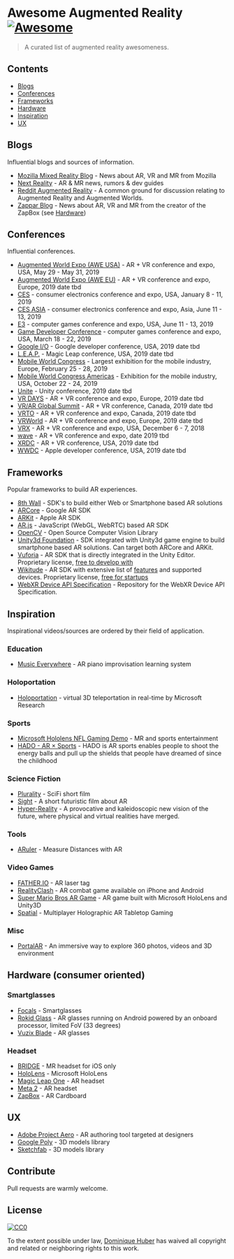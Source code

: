 # Awesome Augmented Reality [![Awesome](https://awesome.re/badge.svg)](https://awesome.re)

> A curated list of augmented reality awesomeness.

## Contents

- [Blogs](#blogs)
- [Conferences](#conferences)
- [Frameworks](#frameworks)
- [Hardware](#hardware)
- [Inspiration](#inspiration)
- [UX](#ux)

## Blogs

Influential blogs and sources of information.

- [Mozilla Mixed Reality Blog](https://blog.mozvr.com/) - News about AR, VR and MR from Mozilla
- [Next Reality](https://next.reality.news/) - AR & MR news, rumors & dev guides
- [Reddit Augmented Reality](https://www.reddit.com/r/augmentedreality/) - A common ground for discussion relating to Augmented Reality and Augmented Worlds.
- [Zappar Blog](https://www.zappar.com/blog/) - News about AR, VR and MR from the creator of the ZapBox (see [Hardware](#hardware))

## Conferences

Influential conferences.

- [Augmented World Expo (AWE USA)](https://augmentedworldexpo.com/) - AR + VR conference and expo, USA, May 29 - May 31, 2019
- [Augmented World Expo (AWE EU)](https://eu.augmentedworldexpo.com/) - AR + VR conference and expo, Europe, 2019 date tbd
- [CES](https://www.ces.tech/) - consumer electronics conference and expo, USA, January 8 - 11, 2019
- [CES ASIA](http://www.cesasia.cn/) - consumer electronics conference and expo, Asia, June 11 - 13, 2019
- [E3](https://www.e3expo.com/) - computer games conference and expo, USA, June 11 - 13, 2019
- [Game Developer Conference](https://www.gdconf.com/) - computer games conference and expo, USA, March 18 - 22, 2019
- [Google I/O](https://events.google.com/io/) - Google developer conference, USA, 2019 date tbd
- [L.E.A.P.](https://www.magicleap.com/conference) - Magic Leap conference, USA, 2019 date tbd
- [Mobile World Congress](https://www.mobileworldcongress.com/) - Largest exhibition for the mobile industry, Europe, February 25 - 28, 2019
- [Mobile World Congress Americas](https://www.mwcamericas.com/) - Exhibition for the mobile industry, USA, October 22 - 24, 2019
- [Unite](https://unite.unity.com/) - Unity conference, 2019 date tbd
- [VR DAYS](https://vrdays.co/) - AR + VR conference and expo, Europe, 2019 date tbd
- [VR/AR Global Summit](http://www.thevrara.com/vr-ar-global-summit) - AR + VR conference, Canada, 2019 date tbd
- [VRTO](https://conference.virtualreality.to/) - AR + VR conference and expo, Canada, 2019 date tbd
- [VRWorld](http://www.vrworldevent.com/) - AR + VR conference and expo, Europe, 2019 date tbd
- [VRX](https://events.vr-intelligence.com/vrx/) - AR + VR conference and expo, USA, December 6 - 7, 2018
- [wave](http://www.wavexc.com/) - AR + VR conference and expo, date 2019 tbd
- [XRDC](http://www.xrdconf.com/) - AR + VR conference, USA, 2019 date tbd
- [WWDC](https://developer.apple.com/wwdc/) - Apple developer conference, USA, 2019 date tbd

## Frameworks

Popular frameworks to build AR experiences.

- [8th Wall](https://www.8thwall.com) - SDK's to build either Web or Smartphone based AR solutions
- [ARCore](https://developers.google.com/ar/) - Google AR SDK
- [ARKit](https://developer.apple.com/arkit/) - Apple AR SDK
- [AR.js](https://github.com/jeromeetienne/ar.js) - JavaScript (WebGL, WebRTC) based AR SDK
- [OpenCV](https://opencv.org) - Open Source Computer Vision Library
- [Unity3d Foundation](https://docs.unity3d.com/Packages/com.unity.xr.arfoundation@1.0/manual/index.html) - SDK integrated with Unity3d game engine to build smartphone based AR solutions. Can target both ARCore and ARKit.
- [Vuforia](https://developer.vuforia.com/) - AR SDK that is directly integrated in the Unity Editor. Proprietary license, [free to develop with](https://developer.vuforia.com/vui/pricing)
- [Wikitude](https://www.wikitude.com/) - AR SDK with extensive list of [features](https://www.wikitude.com/products/wikitude-sdk-features/) and supported devices. Proprietary license, [free for startups](https://www.wikitude.com/store/)
- [WebXR Device API Specification](https://github.com/immersive-web/webxr) - Repository for the WebXR Device API Specification.

## Inspiration

Inspirational videos/sources are ordered by their field of application.

### Education

- [Music Everywhere](https://www.youtube.com/watch?v=QdlJMc5ek_8) - AR piano improvisation learning system

### Holoportation

- [Holoportation](https://www.youtube.com/watch?v=7d59O6cfaM0) - virtual 3D teleportation in real-time by Microsoft Research

### Sports

- [Microsoft Hololens NFL Gaming Demo](https://www.youtube.com/watch?v=JQ2fhg1JQig) - MR and sports entertainment
- [HADO - AR × Sports](https://www.youtube.com/watch?v=REBPXwx24kA) - HADO is AR sports enables people to shoot the energy balls and pull up the shields that people have dreamed of since the childhood

### Science Fiction

- [Plurality](https://www.youtube.com/watch?v=IzryBRPwsog) - SciFi short film
- [Sight](https://vimeo.com/46304267) - A short futuristic film about AR
- [Hyper-Reality](https://www.youtube.com/watch?v=YJg02ivYzSs) - A provocative and kaleidoscopic new vision of the future, where physical and virtual realities have merged.

### Tools

- [ARuler](https://www.youtube.com/watch?time_continue=1&v=lIJXsQwC39U) - Measure Distances with AR

### Video Games

- [FATHER.IO](https://father.io/) - AR laser tag
- [RealityClash](https://reality-clash.com/) - AR combat game available on iPhone and Android
- [Super Mario Bros AR Game](https://www.youtube.com/watch?v=QN95nNDtxjo) - AR game built with Microsoft HoloLens and Unity3D
- [Spatial](https://www.kickstarter.com/projects/1539770337/spatial-multiplayer-ar-tabletop-gaming/description) - Multiplayer Holographic AR Tabletop Gaming

### Misc

- [PortalAR](https://www.youtube.com/watch?time_continue=22&v=-7NutV8kHLQ) - An immersive way to explore 360 photos, videos and 3D environment

## Hardware (consumer oriented)

### Smartglasses

- [Focals](https://www.bynorth.com) - Smartglasses
- [Rokid Glass](https://glass.rokid.com) - AR glasses running on Android powered by an onboard processor, limited FoV (33 degrees)
- [Vuzix Blade](https://www.vuzix.com/products/blade-smart-glasses) - AR glasses

### Headset

- [BRIDGE](https://bridge.occipital.com) - MR headset for iOS only
- [HoloLens](https://www.microsoft.com/en-us/hololens) - Microsoft HoloLens
- [Magic Leap One](https://www.magicleap.com) - AR headset
- [Meta 2](https://www.metavision.com) - AR headset
- [ZapBox](https://www.zappar.com/zapbox/) - AR Cardboard

## UX

- [Adobe Project Aero](https://www.adobe.com/products/projectaero.html) - AR authoring tool targeted at designers
- [Google Poly](https://poly.google.com) - 3D models library
- [Sketchfab](https://sketchfab.com) - 3D models library

## Contribute

Pull requests are warmly welcome.

## License

[![CC0](http://mirrors.creativecommons.org/presskit/buttons/88x31/svg/cc-zero.svg)](http://creativecommons.org/publicdomain/zero/1.0)

To the extent possible under law, [Dominique Huber](https://donhubi.ch) has waived all copyright and
related or neighboring rights to this work.
